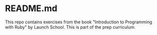 # README.md #
This repo contains exercises from the book
"Introduction to Programming with Ruby"
by Launch School. This is part of the prep curriculum.
